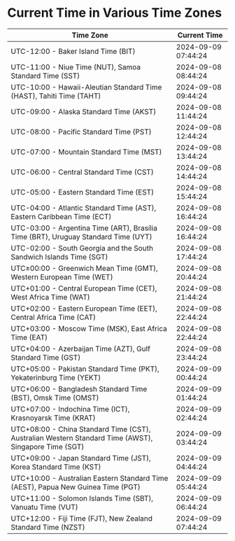 # Current Time in Various Time Zones

| Time Zone | Current Time |
|-----------|--------------|
| UTC-12:00 - Baker Island Time (BIT) | 2024-09-09 07:44:24 |
| UTC-11:00 - Niue Time (NUT), Samoa Standard Time (SST) | 2024-09-08 08:44:24 |
| UTC-10:00 - Hawaii-Aleutian Standard Time (HAST), Tahiti Time (TAHT) | 2024-09-08 09:44:24 |
| UTC-09:00 - Alaska Standard Time (AKST) | 2024-09-08 11:44:24 |
| UTC-08:00 - Pacific Standard Time (PST) | 2024-09-08 12:44:24 |
| UTC-07:00 - Mountain Standard Time (MST) | 2024-09-08 13:44:24 |
| UTC-06:00 - Central Standard Time (CST) | 2024-09-08 14:44:24 |
| UTC-05:00 - Eastern Standard Time (EST) | 2024-09-08 15:44:24 |
| UTC-04:00 - Atlantic Standard Time (AST), Eastern Caribbean Time (ECT) | 2024-09-08 16:44:24 |
| UTC-03:00 - Argentina Time (ART), Brasília Time (BRT), Uruguay Standard Time (UYT) | 2024-09-08 16:44:24 |
| UTC-02:00 - South Georgia and the South Sandwich Islands Time (SGT) | 2024-09-08 17:44:24 |
| UTC±00:00 - Greenwich Mean Time (GMT), Western European Time (WET) | 2024-09-08 20:44:24 |
| UTC+01:00 - Central European Time (CET), West Africa Time (WAT) | 2024-09-08 21:44:24 |
| UTC+02:00 - Eastern European Time (EET), Central Africa Time (CAT) | 2024-09-08 22:44:24 |
| UTC+03:00 - Moscow Time (MSK), East Africa Time (EAT) | 2024-09-08 22:44:24 |
| UTC+04:00 - Azerbaijan Time (AZT), Gulf Standard Time (GST) | 2024-09-08 23:44:24 |
| UTC+05:00 - Pakistan Standard Time (PKT), Yekaterinburg Time (YEKT) | 2024-09-09 00:44:24 |
| UTC+06:00 - Bangladesh Standard Time (BST), Omsk Time (OMST) | 2024-09-09 01:44:24 |
| UTC+07:00 - Indochina Time (ICT), Krasnoyarsk Time (KRAT) | 2024-09-09 02:44:24 |
| UTC+08:00 - China Standard Time (CST), Australian Western Standard Time (AWST), Singapore Time (SGT) | 2024-09-09 03:44:24 |
| UTC+09:00 - Japan Standard Time (JST), Korea Standard Time (KST) | 2024-09-09 04:44:24 |
| UTC+10:00 - Australian Eastern Standard Time (AEST), Papua New Guinea Time (PGT) | 2024-09-09 05:44:24 |
| UTC+11:00 - Solomon Islands Time (SBT), Vanuatu Time (VUT) | 2024-09-09 06:44:24 |
| UTC+12:00 - Fiji Time (FJT), New Zealand Standard Time (NZST) | 2024-09-09 07:44:24 |
